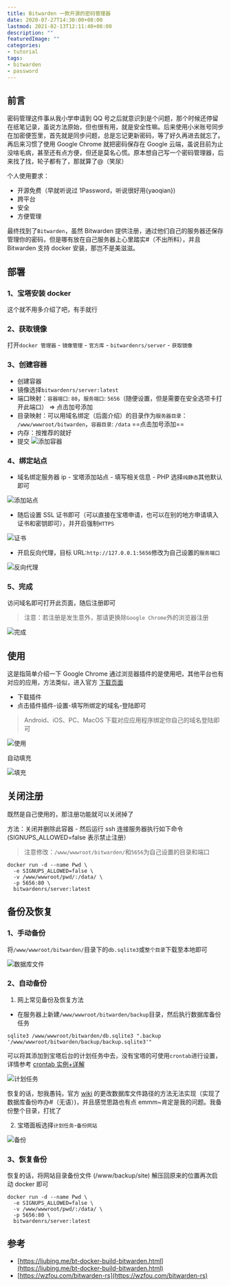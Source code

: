```yaml
---
title: Bitwarden 一款开源的密码管理器
date: 2020-07-27T14:30:00+08:00
lastmod: 2021-02-13T12:11:40+08:00
description: ""
featuredImage: ""
categories:
- tutorial
tags:
- bitwarden
- password
---
```


## 前言

密码管理这件事从我小学申请到 QQ 号之后就意识到是个问题，那个时候还停留在纸笔记录，虽说方法原始，但也很有用，就是安全性嘛。后来使用小米账号同步在加密便签里，首先就是同步问题，总是忘记更新密码，等了好久再进去就忘了。再后来习惯了使用 Google Chrome 就把密码保存在 Google 云端，虽说目前为止没啥毛病，甚至还有点方便，但还是莫名心慌。原本想自己写一个密码管理器，后来找了找，轮子都有了，那就算了@（笑尿）

个人使用要求：
- 开源免费（早就听说过 1Password，听说很好用{yaoqian})
- 跨平台
- 安全
- 方便管理

最终找到了`Bitwarden`，虽然 Bitwarden 提供注册，通过他们自己的服务器还保存管理你的密码，但是哪有放在自己服务器上心里踏实#（不出所料），并且 Bitwarden 支持 docker 安装，那岂不是美滋滋。

## 部署

### 1、宝塔安装 docker

这个就不用多介绍了吧，有手就行

### 2、获取镜像

打开`docker 管理器` - `镜像管理` - `官方库` - `bitwardenrs/server` - `获取镜像`

### 3、创建容器

- 创建容器
- 镜像选择`bitwardenrs/server:latest`
- 端口映射：`容器端口`: `80`，`服务端口`: `5656`（随便设置，但是需要在安全选项卡打开此端口） => 点击加号添加
- 目录映射：可以用域名绑定（后面介绍）的目录作为`服务器目录`： `/www/wwwroot/bitwarden`，`容器目录`: `/data`  ==点击加号添加==
- 内存：按推荐的就好
- 提交 
![添加容器](https://cdn.zggsong.cn/2020/07/27/be4f56b160b5e.png)

### 4、绑定站点

- 域名绑定服务器 ip - 宝塔添加站点 - 填写相关信息 - PHP 选择`纯静态`其他默认即可

![添加站点](https://cdn.zggsong.cn/2020/07/27/5006dd0fffba2.png)

- 随后设置 SSL 证书即可（可以直接在宝塔申请，也可以在别的地方申请填入证书和密钥即可），并开启强制`HTTPS`

![证书](https://cdn.zggsong.cn/2020/07/27/7a1a183d44e21.png)

- 开启反向代理，目标 URL:`http://127.0.0.1:5656`修改为自己设置的`服务端口`

![反向代理](https://cdn.zggsong.cn/2020/07/27/ba0b428096ecf.png)

### 5、完成

访问域名即可打开此页面，随后注册即可

> 注意：若注册是发生意外，那请更换除`Google Chrome`外的浏览器注册

![完成](https://cdn.zggsong.cn/2020/07/27/035d4926c6c8e.png)

## 使用

这是指简单介绍一下 Google Chrome 通过浏览器插件的是使用吧，其他平台也有对应的应用，方法类似，进入官方 [下载页面](https://bitwarden.com/download/)

- 下载插件
- 点击插件插件-设置-填写所绑定的域名-登陆即可

> Android、iOS、PC、MacOS 下载对应应用程序绑定你自己的域名登陆即可

![使用](https://cdn.zggsong.cn/2020/07/27/b92676f7a25e9.png)

自动填充

![填充](https://cdn.zggsong.cn/2020/07/28/3a08522814a26.gif)

## 关闭注册

既然是自己使用的，那注册功能就可以关闭掉了

方法：关闭并删除此容器 - 然后运行 ssh 连接服务器执行如下命令 (SIGNUPS_ALLOWED=false 表示禁止注册）

> 注意修改：`/www/wwwroot/bitwarden/`和`5656`为自己设置的目录和端口

```shell
docker run -d --name Pwd \
  -e SIGNUPS_ALLOWED=false \
  -v /www/wwwroot/pwd/:/data/ \
  -p 5656:80 \
  bitwardenrs/server:latest
```

## 备份及恢复

### 1、手动备份

将`/www/wwwroot/bitwarden/`目录下的`db.sqlite3`或`整个目录`下载至本地即可

![数据库文件](https://cdn.zggsong.cn/2020/07/27/9e21d7d5c4817.png)

### 2、自动备份

1. 网上常见备份及恢复方法

- 在服务器上新建`/www/wwwroot/bitwarden/backup`目录，然后执行数据库备份任务

```shell
sqlite3 /www/wwwroot/bitwarden/db.sqlite3 ".backup '/www/wwwroot/bitwarden/backup/backup.sqlite3'"
```
可以将其添加到宝塔后台的计划任务中去，没有宝塔的可使用`crontab`进行设置，详情参考 [crontab 实例+详解](https://blog.csdn.net/shaobingj126/article/details/5638006)

![计划任务](https://cdn.zggsong.cn/2020/07/27/86c67fb12510d.png)

恢复的话，恕我愚钝，官方 [wiki](https://github.com/dani-garcia/bitwarden_rs/wiki/Changing-persistent-data-location) 的更改数据库文件路径的方法无法实现（实现了数据库备份咋办#（无语）)，并且感觉思路也有点 emmm~肯定是我的问题。我备份整个目录，打扰了

2. 宝塔面板选择`计划任务`-`备份网站`

![备份](https://cdn.zggsong.cn/2020/07/27/448042473f37e.png)

### 3、恢复备份

恢复的话，将网站目录备份文件 (/www/backup/site) 解压回原来的位置再次启动 docker 即可

```shell
docker run -d --name Pwd \
  -e SIGNUPS_ALLOWED=false \
  -v /www/wwwroot/pwd/:/data/ \
  -p 5656:80 \
  bitwardenrs/server:latest
```

## 参考

- [https://liubing.me/bt-docker-build-bitwarden.html](https://liubing.me/bt-docker-build-bitwarden.html)
- [https://wzfou.com/bitwarden-rs](https://wzfou.com/bitwarden-rs)
